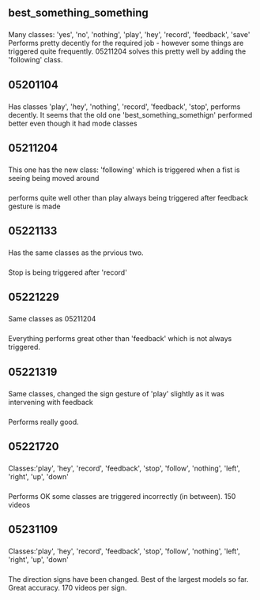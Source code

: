 ## best_something_something
### 
Many classes: 'yes', 'no', 'nothing', 'play', 'hey', 'record', 'feedback', 'save'
Performs pretty decently for the required job - however some things are triggered quite frequently. 05211204 solves this pretty well by adding the 'following' class.
## 05201104
###
Has classes 'play', 'hey', 'nothing', 'record', 'feedback', 'stop', performs decently.
It seems that the old one 'best_something_somethign' performed better even though it had mode classes
## 05211204
### 
This one has the new class: 'following' which is triggered when a fist is seeing being moved around
###
performs quite well other than play always being triggered after feedback gesture is made
## 05221133 
### 
Has the same classes as the prvious two.
### 
Stop is being triggered after 'record'
## 05221229
###
Same classes  as 05211204
###
Everything performs great other than 'feedback' which is not always triggered.
## 05221319
###
Same classes, changed the sign gesture of 'play' slightly as it was intervening with feedback
### 
Performs really good.
## 05221720
###
Classes:'play', 'hey', 'record', 'feedback', 'stop', 'follow', 'nothing',
                    'left', 'right', 'up', 'down'
###
Performs OK some classes are triggered incorrectly (in between). 150 videos
## 05231109
###
Classes:'play', 'hey', 'record', 'feedback', 'stop', 'follow', 'nothing',
                    'left', 'right', 'up', 'down'
###
The direction signs have been changed. Best of the largest models so far. Great accuracy.
170 videos per sign.

 
